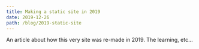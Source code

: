 ```yaml
---
title: Making a static site in 2019
date: 2019-12-26
path: /blog/2019-static-site
---
```


An article about how this very site was re-made in 2019. The learning, etc...
